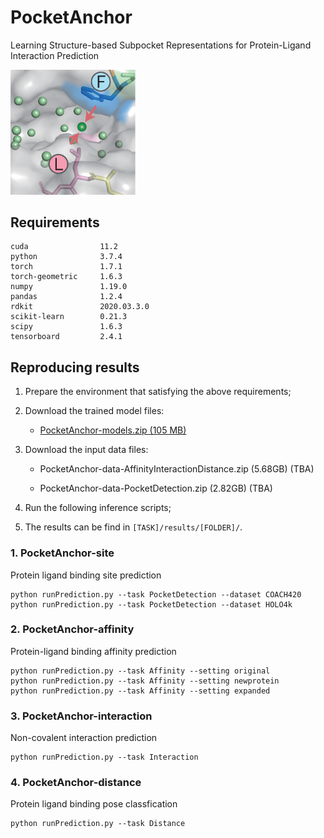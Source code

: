 # PocketAnchor

Learning Structure-based Subpocket Representations for Protein-Ligand Interaction Prediction

<div><img width=200 src=https://github.com/tiantz17/PocketAnchor/blob/main/figure/pocketanchor.png></div>

## Requirements

```
cuda                11.2
python              3.7.4
torch               1.7.1
torch-geometric     1.6.3
numpy               1.19.0
pandas              1.2.4
rdkit               2020.03.3.0
scikit-learn        0.21.3 
scipy               1.6.3 
tensorboard         2.4.1
```

## Reproducing results

1. Prepare the environment that satisfying the above requirements;
2. Download the trained model files:

    - [PocketAnchor-models.zip (105 MB)](https://drive.google.com/file/d/11xe9xqG4oSScXpJhYYOBH_KAnG4mlCKf/view?usp=sharing)

3. Download the input data files:

    - PocketAnchor-data-AffinityInteractionDistance.zip (5.68GB) (TBA)

    - PocketAnchor-data-PocketDetection.zip (2.82GB) (TBA)

4. Run the following inference scripts;
5. The results can be find in ```[TASK]/results/[FOLDER]/```.


### 1. PocketAnchor-site
Protein ligand binding site prediction

```
python runPrediction.py --task PocketDetection --dataset COACH420
python runPrediction.py --task PocketDetection --dataset HOLO4k
```

### 2. PocketAnchor-affinity
Protein-ligand binding affinity prediction

```
python runPrediction.py --task Affinity --setting original
python runPrediction.py --task Affinity --setting newprotein
python runPrediction.py --task Affinity --setting expanded
```

### 3. PocketAnchor-interaction
Non-covalent interaction prediction

```
python runPrediction.py --task Interaction
```

### 4. PocketAnchor-distance
Protein ligand binding pose classfication

```
python runPrediction.py --task Distance
```
